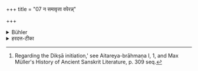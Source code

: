 +++
title = "07 न समावृत्ता वपेरन्न्"

+++

<details><summary>Bühler</summary>

7. Some declare, that students who have returned home on completion of their studentship, shall never shave, except if engaged in the initiation to a Śrauta-sacrifice. [^5] 


[^5]:  Regarding the Dikṣā initiation,' see Aitareya-brāhmaṇa I, 1, and Max Müller's History of Ancient Sanskrit Literature, p. 309 seq.
</details>

<details><summary>हरदत्त-टीका</summary>

## सूत्रम्
न समावृत्ता वपेरन्नन्यत्र विहारादित्येके ॥ ७ ॥  
### टिप्पनी
विहारो यागदीक्षा । ततोऽन्यत्र न समावृत्ता वपेरनित्येके मन्यते । स्वमतं तु वपरन्नेवेति ॥ ७॥
</details>
